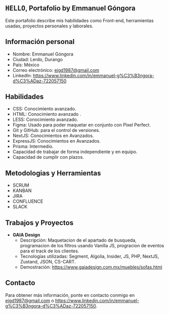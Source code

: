 ## **<kbd>HELLO</kbd>, Portafolio by Emmanuel Góngora**

Este portafolio describe mis habilidades como Front-end, herramientas usadas, proyectos personales y laborales.

## **Información personal**

* Nombre: Emmanuel Góngora
* Ciudad: Lerdo, Durango
* País: México 
* Correo electrónico: ejgd1987@gmail.com
* LinkedIn: https://www.linkedin.com/in/emmanuel-g%C3%B3ngora-d%C3%ADaz-722057150

## **Habilidades**

* CSS: Conocimiento avanzado.
* HTML: Conocimiento avanzado .
* LESS: Conocimiento avanzado.
* Figma: Usado para poder maquetar en conjunto con Pixel Perfect.
* Git y GitHub: para el control de versiones.
* NextJS: Conocimientos en Avanzados.
* ExpressJS: Conocimientos en Avanzados.
* Prisma: Intermedio.
* Capacidad de trabajar de forma independiente y en equipo.
* Capacidad de cumplir con plazos.

## **Metodologias y Herramientas**

* SCRUM
* KANBAN 
* JIRA
* CONFLUENCE
* SLACK

## **Trabajos y Proyectos**

* **GAIA Design**
    * Descripción: Maquetacion de el apartado de busqueda, programacion de los filtros usando Vanilla JS, progracion de eventos para el track de los clientes.
    * Tecnologías utilizadas: Segment, Algolia, Insider, JS, PHP, NextJS, Zustand, JSON, CS-CART.
    * Demostración: https://www.gaiadesign.com.mx/muebles/sofas.html

## **Contacto**

Para obtener más información, ponte en contacto conmigo en ejgd1987@gmail.com o https://www.linkedin.com/in/emmanuel-g%C3%B3ngora-d%C3%ADaz-722057150.
